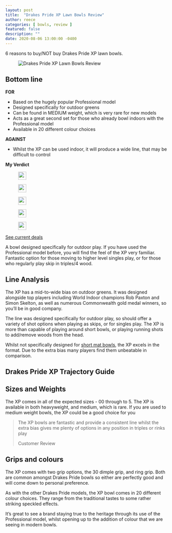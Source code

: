 ```yaml
---
layout: post
title:  "Drakes Pride XP Lawn Bowls Review"
author: reece
categories: [ bowls, review ]
featured: false
description: ""
date: 2020-08-06 13:00:00 -0400
---
```

    

<!-- wp:paragraph -->
<p xmlns="http://www.w3.org/1999/xhtml">6 reasons to buy/NOT buy Drakes Pride XP lawn bowls.</p>
<!-- /wp:paragraph -->

<!-- wp:image {"id":265,"sizeSlug":"full","linkDestination":"none"} -->
<figure class="wp-block-image size-full"><img src="/img/posts/drakes-pride-xp-lawn-bowls-review.jpeg" alt="Drakes Pride XP Lawn Bowls Review" class="wp-image-265"/></figure>
<!-- /wp:image -->

<!-- wp:heading -->
<h2><a href="#bottom-line"></a>Bottom line</h2>
<!-- /wp:heading -->

<!-- wp:columns -->
<div class="wp-block-columns"><!-- wp:column -->
<div class="wp-block-column"><!-- wp:paragraph -->
<p><strong>FOR</strong></p>
<!-- /wp:paragraph -->

<!-- wp:list -->
<ul><!-- wp:list-item -->
<li>Based on the hugely popular Professional model</li>
<!-- /wp:list-item -->

<!-- wp:list-item -->
<li>Designed specifically for outdoor greens</li>
<!-- /wp:list-item -->

<!-- wp:list-item -->
<li>Can be found in MEDIUM weight, which is very rare for new models</li>
<!-- /wp:list-item -->

<!-- wp:list-item -->
<li>Acts as a great second set for those who already bowl indoors with the Professional model</li>
<!-- /wp:list-item -->

<!-- wp:list-item -->
<li>Available in 20 different colour choices</li>
<!-- /wp:list-item --></ul>
<!-- /wp:list --></div>
<!-- /wp:column -->

<!-- wp:column -->
<div class="wp-block-column"><!-- wp:paragraph -->
<p><strong>AGAINST</strong></p>
<!-- /wp:paragraph -->

<!-- wp:list -->
<ul><!-- wp:list-item -->
<li>Whilst the XP can be used indoor, it will produce a wide line, that may be difficult to control</li>
<!-- /wp:list-item --></ul>
<!-- /wp:list --></div>
<!-- /wp:column --></div>
<!-- /wp:columns -->

<!-- wp:block {"ref":2697} /-->

<!-- wp:paragraph -->
<p><strong>My Verdict</strong></p>
<!-- /wp:paragraph -->

<!-- wp:group {"layout":{"type":"flex","allowOrientation":false}} -->
<div class="wp-block-group"><!-- wp:image {"id":447,"width":25,"height":25,"sizeSlug":"full","linkDestination":"none"} -->
<figure class="wp-block-image size-full is-resized"><img src="/img/posts/icon-star.jpg" alt="" class="wp-image-447" width="25" height="25"/></figure>
<!-- /wp:image -->

<!-- wp:image {"id":447,"width":25,"height":25,"sizeSlug":"full","linkDestination":"none"} -->
<figure class="wp-block-image size-full is-resized"><img src="/img/posts/icon-star.jpg" alt="" class="wp-image-447" width="25" height="25"/></figure>
<!-- /wp:image -->

<!-- wp:image {"id":447,"width":25,"height":25,"sizeSlug":"full","linkDestination":"none"} -->
<figure class="wp-block-image size-full is-resized"><img src="/img/posts/icon-star.jpg" alt="" class="wp-image-447" width="25" height="25"/></figure>
<!-- /wp:image -->

<!-- wp:image {"id":447,"width":25,"height":25,"sizeSlug":"full","linkDestination":"none"} -->
<figure class="wp-block-image size-full is-resized"><img src="/img/posts/icon-star.jpg" alt="" class="wp-image-447" width="25" height="25"/></figure>
<!-- /wp:image -->

<!-- wp:image {"id":447,"width":25,"height":25,"sizeSlug":"full","linkDestination":"none"} -->
<figure class="wp-block-image size-full is-resized"><img src="/img/posts/icon-star.jpg" alt="" class="wp-image-447" width="25" height="25"/></figure>
<!-- /wp:image --></div>
<!-- /wp:group -->

<!-- wp:paragraph -->
<p><a href="https://www.amazon.co.uk/gp/product/B07L5NC66P/ref=as_li_qf_asin_il_tl?ie=UTF8&amp;tag=jackhighbow0a-21&amp;creative=6738&amp;linkCode=as2&amp;creativeASIN=B07L5NC66P&amp;linkId=914744cf2972eafc0cd25405c1cbfcc8">See current deals</a></p>
<!-- /wp:paragraph -->

<!-- wp:paragraph -->
<p>A bowl designed specifically for outdoor play. If you have used the Professional model before, you will find the feel of the XP very familiar. Fantastic option for those moving to higher level singles play, or for those who regularly play skip in triples/4 wood.</p>
<!-- /wp:paragraph -->

<!-- wp:heading -->
<h2><a href="#line-analysis"></a>Line Analysis</h2>
<!-- /wp:heading -->

<!-- wp:paragraph -->
<p>The XP has a mid-to-wide bias on outdoor greens. It was designed alongside top players including World Indoor champions Rob Paxton and Simon Skelton, as well as numerous Commonwealth gold medal winners, so you’ll be in good company.</p>
<!-- /wp:paragraph -->

<!-- wp:paragraph -->
<p>The line was designed specifically for outdoor play, so should offer a variety of shot options when playing as skips, or for singles play. The XP is more than capable of playing around short bowls, or playing running shots to add/remove woods from the head.</p>
<!-- /wp:paragraph -->

<!-- wp:paragraph -->
<p>Whilst not specifically designed for <a href="https://www.jackhighbowls.com/help/rules-of-short-mat-bowls/">short mat bowls</a>, the XP excels in the format. Due to the extra bias many players find them unbeatable in comparison.</p>
<!-- /wp:paragraph -->

<!-- wp:heading -->
<h2><a href="#drakes-pride-xp-trajectory-guide"></a>Drakes Pride XP Trajectory Guide</h2>
<!-- /wp:heading -->

<!-- wp:block {"ref":2801} /-->

<!-- wp:heading -->
<h2><a href="#sizes-and-weights"></a>Sizes and Weights</h2>
<!-- /wp:heading -->

<!-- wp:paragraph -->
<p>The XP comes in all of the expected sizes - 00 through to 5. The XP is available in both heavyweight, and medium, which is rare. If you are used to medium weight bowls, the XP could be a good choice for you</p>
<!-- /wp:paragraph -->

<!-- wp:quote -->
<blockquote class="wp-block-quote"><!-- wp:paragraph -->
<p>The XP bowls are fantastic and provide a consistent line whilst the extra bias gives me plenty of options in any position in triples or rinks play</p>
<!-- /wp:paragraph -->

<!-- wp:paragraph -->
<p>Customer Review</p>
<!-- /wp:paragraph --></blockquote>
<!-- /wp:quote -->

<!-- wp:heading -->
<h2><a href="#grips-and-colours"></a>Grips and colours</h2>
<!-- /wp:heading -->

<!-- wp:paragraph -->
<p>The XP comes with two grip options, the 30 dimple grip, and ring grip. Both are common amongst Drakes Pride bowls so either are perfectly good and will come down to personal preference.</p>
<!-- /wp:paragraph -->

<!-- wp:paragraph -->
<p>As with the other Drakes Pride models, the XP bowl comes in 20 different colour choices. They range from the traditional tastes to some rather striking speckled effects.</p>
<!-- /wp:paragraph -->

<!-- wp:paragraph -->
<p>It’s great to see a brand staying true to the heritage through its use of the Professional model, whilst opening up to the addition of colour that we are seeing in modern bowls.</p>
<!-- /wp:paragraph -->
    
